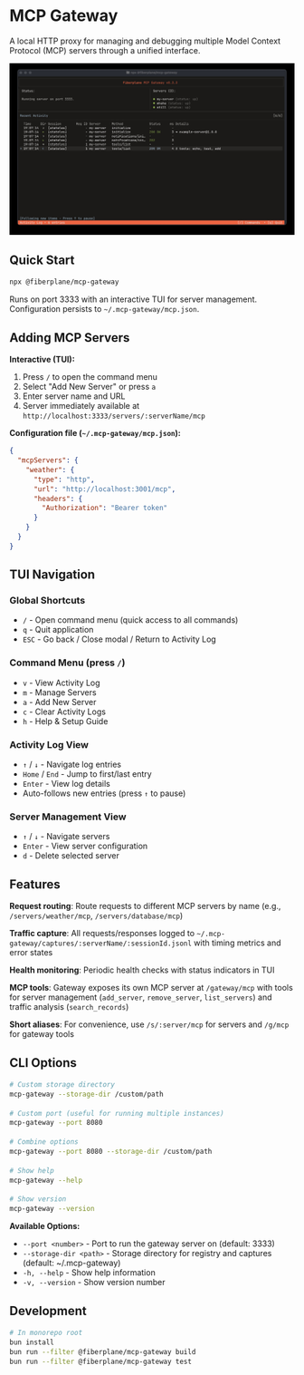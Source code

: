 # MCP Gateway

A local HTTP proxy for managing and debugging multiple Model Context Protocol (MCP) servers through a unified interface.

![MCP Gateway](./packages/mcp-gateway/assets/mcp-gateway.jpg)

## Quick Start

```bash
npx @fiberplane/mcp-gateway
```

Runs on port 3333 with an interactive TUI for server management. Configuration persists to `~/.mcp-gateway/mcp.json`.

## Adding MCP Servers

**Interactive (TUI):**
1. Press `/` to open the command menu
2. Select "Add New Server" or press `a`
3. Enter server name and URL
4. Server immediately available at `http://localhost:3333/servers/:serverName/mcp`

**Configuration file (`~/.mcp-gateway/mcp.json`):**

```json
{
  "mcpServers": {
    "weather": {
      "type": "http",
      "url": "http://localhost:3001/mcp",
      "headers": {
        "Authorization": "Bearer token"
      }
    }
  }
}
```

## TUI Navigation

### Global Shortcuts
- `/` - Open command menu (quick access to all commands)
- `q` - Quit application
- `ESC` - Go back / Close modal / Return to Activity Log

### Command Menu (press `/`)
- `v` - View Activity Log
- `m` - Manage Servers
- `a` - Add New Server
- `c` - Clear Activity Logs
- `h` - Help & Setup Guide

### Activity Log View
- `↑` / `↓` - Navigate log entries
- `Home` / `End` - Jump to first/last entry
- `Enter` - View log details
- Auto-follows new entries (press `↑` to pause)

### Server Management View
- `↑` / `↓` - Navigate servers
- `Enter` - View server configuration
- `d` - Delete selected server

## Features

**Request routing**: Route requests to different MCP servers by name (e.g., `/servers/weather/mcp`, `/servers/database/mcp`)

**Traffic capture**: All requests/responses logged to `~/.mcp-gateway/captures/:serverName/:sessionId.jsonl` with timing metrics and error states

**Health monitoring**: Periodic health checks with status indicators in TUI

**MCP tools**: Gateway exposes its own MCP server at `/gateway/mcp` with tools for server management (`add_server`, `remove_server`, `list_servers`) and traffic analysis (`search_records`)

**Short aliases**: For convenience, use `/s/:server/mcp` for servers and `/g/mcp` for gateway tools

## CLI Options

```bash
# Custom storage directory
mcp-gateway --storage-dir /custom/path

# Custom port (useful for running multiple instances)
mcp-gateway --port 8080

# Combine options
mcp-gateway --port 8080 --storage-dir /custom/path

# Show help
mcp-gateway --help

# Show version
mcp-gateway --version
```

**Available Options:**
- `--port <number>` - Port to run the gateway server on (default: 3333)
- `--storage-dir <path>` - Storage directory for registry and captures (default: ~/.mcp-gateway)
- `-h, --help` - Show help information
- `-v, --version` - Show version number

## Development

```bash
# In monorepo root
bun install
bun run --filter @fiberplane/mcp-gateway build
bun run --filter @fiberplane/mcp-gateway test
```
